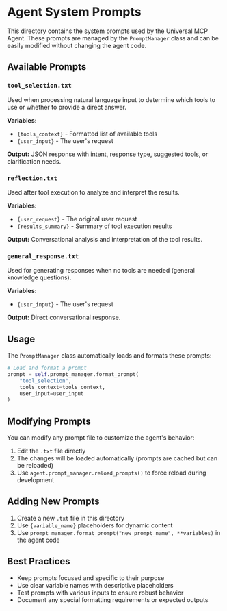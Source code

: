 # Agent System Prompts

This directory contains the system prompts used by the Universal MCP Agent. These prompts are managed by the `PromptManager` class and can be easily modified without changing the agent code.

## Available Prompts

### `tool_selection.txt`
Used when processing natural language input to determine which tools to use or whether to provide a direct answer.

**Variables:**
- `{tools_context}` - Formatted list of available tools
- `{user_input}` - The user's request

**Output:** JSON response with intent, response type, suggested tools, or clarification needs.

### `reflection.txt`
Used after tool execution to analyze and interpret the results.

**Variables:**
- `{user_request}` - The original user request
- `{results_summary}` - Summary of tool execution results

**Output:** Conversational analysis and interpretation of the tool results.

### `general_response.txt`
Used for generating responses when no tools are needed (general knowledge questions).

**Variables:**
- `{user_input}` - The user's request

**Output:** Direct conversational response.

## Usage

The `PromptManager` class automatically loads and formats these prompts:

```python
# Load and format a prompt
prompt = self.prompt_manager.format_prompt(
    "tool_selection",
    tools_context=tools_context,
    user_input=user_input
)
```

## Modifying Prompts

You can modify any prompt file to customize the agent's behavior:

1. Edit the `.txt` file directly
2. The changes will be loaded automatically (prompts are cached but can be reloaded)
3. Use `agent.prompt_manager.reload_prompts()` to force reload during development

## Adding New Prompts

1. Create a new `.txt` file in this directory
2. Use `{variable_name}` placeholders for dynamic content
3. Use `prompt_manager.format_prompt("new_prompt_name", **variables)` in the agent code

## Best Practices

- Keep prompts focused and specific to their purpose
- Use clear variable names with descriptive placeholders
- Test prompts with various inputs to ensure robust behavior
- Document any special formatting requirements or expected outputs